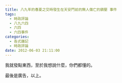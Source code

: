 ```yaml
---
title: 八九年的春夏之交時發生在天安門前的無人傷亡的鎮壓 事件
tags:
  - 時政評論
  - 八九六四
  - 六四
  - 六四事件
categories:
  - 各式雜記
  - 時政評論
date: 2012-06-03 21:11:00
---
```


我就發點東西，至於我想說什麼，你們都懂的。










最後是廣告，以上。
